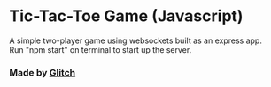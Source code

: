 # Tic-Tac-Toe Game (Javascript)

A simple two-player game using websockets built as an express app.
<br>
Run "npm start" on terminal to start up the server.



### Made by [Glitch](https://glitch.com/)
